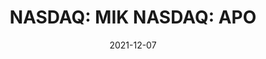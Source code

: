 ---
type: "report"
isIndustryResearch: 'true'
industryGroup: 'Consumer Retail'
primerOrDeal: 'Deal Summaries'
paper: "MIK_CR_LBO.pdf"
author: ""
company: "The Michaels Companies Inc. (Target), Apollo Global Management Inc. (Financial Sponsor)"
date: "2021-12-07"
summary: "LBO deal summary for the acquisition of the Michaels Companies Inc. by Apollo Global Management at $22 per share, a 47% premium to the closing share price prior to announcement on February 26, 2021."
title: "NASDAQ: MIK NASDAQ: APO"
---
